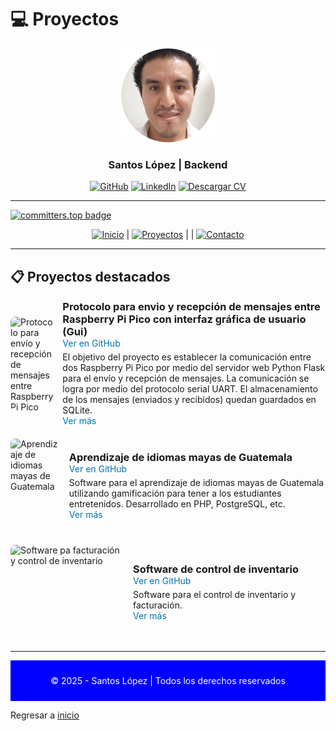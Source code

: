 # 💻 Proyectos

<div align="center">
  <img src="img/santoslopez.png" alt="Foto de Perfil de Santos" width="150"/>
  <h3>Santos López | Backend</h3>
  <!--p>
    <strong>Ingeniero de Software y Desarrollador Web</strong><br/>
    Especializado en desarrollo web full stack, apasionado por soluciones digitales.
  </p-->

  <div align="center">
    <!--img src="https://visitor-badge.laobi.icu/badge?page_id=santoslopez.github.io" alt="Contador de visitas"-->
  <a href="https://github.com/santoslopez">
<img src="https://img.shields.io/badge/-GitHub-000000?logo=github&logoColor=fff" alt="GitHub"/></a>
    <a href="https://linkedin.com/in/lopezsantos" target="_blank"><img src="https://img.shields.io/badge/-LinkedIn-0077B5?logo=linkedin&logoColor=fff" alt="LinkedIn"/></a>
    <a href="https://santoslopez.github.io/assets/cv/resume.pdf" target="_blank"><img src="https://img.shields.io/badge/-Descargar%20Currículum-%231E1E1E?logo=pdf&logoColor=fff" alt="Descargar CV"/></a>
  </div>
</div>

---
[![committers.top badge](https://user-badge.committers.top/guatemala/santoslopez.svg)](https://user-badge.committers.top/guatemala/santoslopez)
<div align="center">
  <a href="https://github.com/santoslopez"><img src="https://img.shields.io/badge/-Inicio-007bff?logo=home&logoColor=fff" alt="Inicio"/></a> | 
  <a href="proyectos.md"><img src="https://img.shields.io/badge/-Proyectos-28a745?logo=project-diagram&logoColor=fff" alt="Proyectos"/></a> |
   |
  <a href="contactar.md"><img src="https://img.shields.io/badge/-Contacto-007bff?logo=envelope&logoColor=fff" alt="Contacto"/></a>
</div>

---


## 📋 Proyectos destacados

<div style="display: flex; align-items: center; margin-bottom: 20px;">
  <img src="https://santoslopez.github.io/assets/posts/rpp-flask/diagrama-protoboard-raspberrys-uart.webp" alt="Protocolo para envío y recepción de mensajes entre Raspberry Pi Pico con interfaz gráfica de usuario" style="width: 40%; height: 150px; border-radius: 8px; margin-right: 15px;">
  <div>
    <h3 style="margin: 0;">Protocolo para envio y recepción de mensajes entre Raspberry Pi Pico con interfaz gráfica de usuario (Gui)</h3>
    <a href="https://github.com/santoslopez/RaspberryPiPico-Gui-Serial-Uart" style="color: #0073b1; text-decoration: none;">Ver en GitHub</a>
    <p style="margin: 5px 0 0;">El objetivo del proyecto es establecer la comunicación entre dos Raspberry Pi Pico por medio del servidor web Python Flask para el envío y recepción de mensajes. La comunicación se logra por medio del protocolo serial UART. El almacenamiento de los mensajes (enviados y recibidos) quedan guardados en SQLite.</p>
    <a href="https://santoslopez.me/raspberry-pi-pico-serial-uart-gui" style="color: #0073b1; text-decoration: none;">Ver más</a>
  </div>
</div>

<div style="display: flex; align-items: center; margin-bottom: 20px;">
  <img src="https://santoslopez.github.io/assets/posts/perseverancia/21.webp" alt="Aprendizaje de idiomas mayas de Guatemala" style="width: 40%; height: 150px; border-radius: 8px; margin-right: 15px;">
  <div>
    <h3 style="margin: 0;">Aprendizaje de idiomas mayas de Guatemala</h3>
    <a href="https://github.com/santoslopez/software-idiomas-mayas" style="color: #0073b1; text-decoration: none;">Ver en GitHub</a>
    <p style="margin: 5px 0 0;">Software para el aprendizaje de idiomas mayas de Guatemala utilizando gamificación para tener a los estudiantes entretenidos. Desarrollado en PHP, PostgreSQL, etc.</p>
    <a href="https://santoslopez.github.io/idiomas-mayas-guatemala-software" style="color: #0073b1; text-decoration: none;">Ver más</a>
  </div>
</div>

<div style="display: flex; align-items: center; margin-bottom: 20px;">
  <img src="https://santoslopez.github.io/assets/posts/software-inventario/5.webp" alt="Software pa facturación y control de inventario" style="width: 40%; height:150px; border-radius: 8px; margin-right: 15px;">
  <div>
    <h3 style="margin: 0;">Software de control de inventario</h3>
    <a href="https://github.com/santoslopez/sistema-inventario-facturacion" style="color: #0073b1; text-decoration: none;">Ver en GitHub</a>
    <p style="margin: 5px 0 0;">Software para el control de inventario y facturación.</p>
     <a href="https://santoslopez.github.io/software-inventario-php-postgresql" style="color: #0073b1; text-decoration: none;">Ver más</a>
  </div>
</div>

---
<div align="center" style="background-color: blue; color: white; padding: 10px;">
  <p>© 2025 - Santos López | Todos los derechos reservados</p>
</div>


Regresar a <a href="https://github.com/santoslopez">inicio</a>
